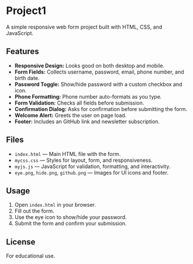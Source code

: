 # Project1

A simple responsive web form project built with HTML, CSS, and JavaScript.

## Features

- **Responsive Design:** Looks good on both desktop and mobile.
- **Form Fields:** Collects username, password, email, phone number, and birth date.
- **Password Toggle:** Show/hide password with a custom checkbox and icon.
- **Phone Formatting:** Phone number auto-formats as you type.
- **Form Validation:** Checks all fields before submission.
- **Confirmation Dialog:** Asks for confirmation before submitting the form.
- **Welcome Alert:** Greets the user on page load.
- **Footer:** Includes an GitHub link and newsletter subscription.

## Files

- `index.html` — Main HTML file with the form.
- `mycss.css` — Styles for layout, form, and responsiveness.
- `myjs.js` — JavaScript for validation, formatting, and interactivity.
- `eye.png`, `hide.png`, `github.png` — Images for UI icons and footer.

## Usage

1. Open `index.html` in your browser.
2. Fill out the form.
3. Use the eye icon to show/hide your password.
4. Submit the form and confirm your submission.

## License

For educational use.

